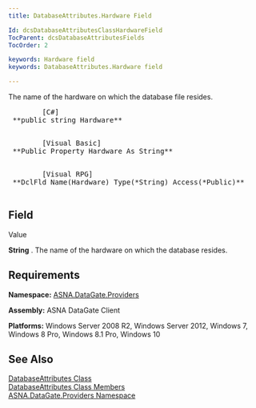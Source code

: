 ```yaml
---
title: DatabaseAttributes.Hardware Field

Id: dcsDatabaseAttributesClassHardwareField
TocParent: dcsDatabaseAttributesFields
TocOrder: 2

keywords: Hardware field
keywords: DatabaseAttributes.Hardware field

---
```


The name of the hardware on which the database file resides.
<pre class="prettyprint">        <span class="lang">[C#]</span>
 **public string Hardware** 
      </pre>
<pre class="prettyprint">        <span class="lang">[Visual Basic] </span>
 **Public Property Hardware As String** 
      </pre>
<pre class="prettyprint">        <span class="lang">[Visual RPG]</span>
 **DclFld Name(Hardware) Type(*String) Access(*Public)** 
      </pre>

## Field
 Value

**String** . The name of the hardware on which the database resides.
## Requirements

**Namespace:** [ ASNA.DataGate.Providers](datagate-providers-namespace.html) 

**Assembly:** ASNA DataGate Client

**Platforms:** Windows Server 2008 R2, Windows Server 2012, Windows 7, Windows 8 Pro, Windows 8.1 Pro, Windows 10
## See Also


[DatabaseAttributes Class](dcsDatabaseAttributesClass.html)
      <br />
[DatabaseAttributes Class Members](database-attributes-members.html)
      <br />
[ASNA.DataGate.Providers Namespace](datagate-providers-namespace.html)


